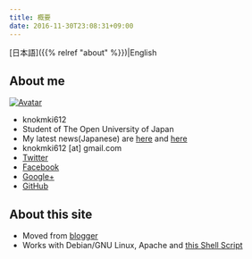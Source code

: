 ```yaml
---
title: 概要
date: 2016-11-30T23:08:31+09:00
---
```


[日本語]({{% relref "about" %}})|English

## About me

[![Avatar](https://secure.gravatar.com/avatar/6b2fd17bf8572ea5d60c0916db36627c)](https://ja.gravatar.com/knokmki612)

- knokmki612
- Student of The Open University of Japan
- My latest news(Japanese) are
  [here]($%7BURL%7Dpost/20160510143616-my-latest-news) and
  [here](20170208232820-retrospect-vivaldi-and-me)
- knokmki612 \[at\] gmail.com
- [Twitter](https://twitter.com/knokmki612)
- [Facebook](https://www.facebook.com/kimiaki.kuno)
- [Google+](https://plus.google.com/108613011772115871768)
- [GitHub](https://github.com/knokmki612)

## About this site

- Moved from [blogger](http://knockcrab.blogspot.jp/)
- Works with Debian/GNU Linux, Apache and [this Shell
  Script](https://github.com/knokmki612/sitesh)
